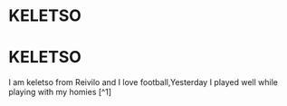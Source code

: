 # KELETSO
# KELETSO
I am keletso from Reivilo and I love football,Yesterday I played well while playing with my homies [^1]

